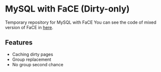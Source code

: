 # MySQL with FaCE (Dirty-only)

Temporary repository for MySQL with FaCE
You can see the code of mixed version of FaCE in [here](https://github.com/meeeejin/FaCE-temp/tree/face_mixed).

## Features

- Caching dirty pages
- Group replacement
- No group second chance
